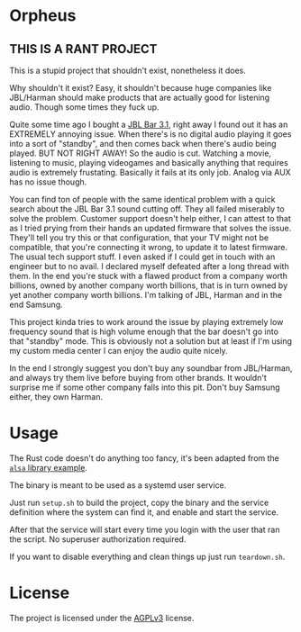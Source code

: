 # Orpheus

## THIS IS A RANT PROJECT

This is a stupid project that shouldn't exist, nonetheless it does.

Why shouldn't it exist? Easy, it shouldn't because huge companies like JBL/Harman should make products that are actually good for listening audio. Though some times they fuck up.

Quite some time ago I bought a [JBL Bar 3.1][jbl-bar], right away I found out it has an EXTREMELY annoying issue. When there's is no digital audio playing it goes into a sort of "standby", and then comes back when there's audio being played. BUT NOT RIGHT AWAY! So the audio is cut. Watching a movie, listening to music, playing videogames and basically anything that requires audio is extremely frustating. Basically it fails at its only job. Analog via AUX has no issue though.

You can find ton of people with the same identical problem with a quick search about the JBL Bar 3.1 sound cutting off. They all failed miserably to solve the problem. Customer support doesn't help either, I can attest to that as I tried prying from their hands an updated firmware that solves the issue. They'll tell you try this or that configuration, that your TV might not be compatible, that you're connecting it wrong, to update it to latest firmware. The usual tech support stuff. I even asked if I could get in touch with an engineer but to no avail. I declared myself defeated after a long thread with them. In the end you're stuck with a flawed product from a company worth billions, owned by another company worth billions, that is in turn owned by yet another company worth billions. I'm talking of JBL, Harman and in the end Samsung.

This project kinda tries to work around the issue by playing extremely low frequency sound that is high volume enough that the bar doesn't go into that "standby" mode. This is obviously not a solution but at least if I'm using my custom media center I can enjoy the audio quite nicely.

In the end I strongly suggest you don't buy any soundbar from JBL/Harman, and always try them live before buying from other brands. It wouldn't surprise me if some other company falls into this pit. Don't buy Samsung either, they own Harman.

# Usage

The Rust code doesn't do anything too fancy, it's been adapted from the [`alsa` library example][alsa-lib-example].

The binary is meant to be used as a systemd user service.

Just run `setup.sh` to build the project, copy the binary and the service definition where the system can find it, and enable and start the service.

After that the service will start every time you login with the user that ran the script. No superuser authorization required.

If you want to disable everything and clean things up just run `teardown.sh`.

# License

The project is licensed under the [AGPLv3](https://www.gnu.org/licenses/agpl-3.0.en.html) license.

[jbl-bar]: https://mm.jbl.com/soundbars/JBL+BAR+3.1.html
[alsa-lib-example]: https://docs.rs/alsa/latest/alsa/pcm/index.html#example
